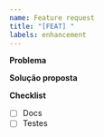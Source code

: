 ```yaml
---
name: Feature request
title: "[FEAT] "
labels: enhancement
---
```


**Problema**

**Solução proposta**

**Checklist**
- [ ] Docs
- [ ] Testes
